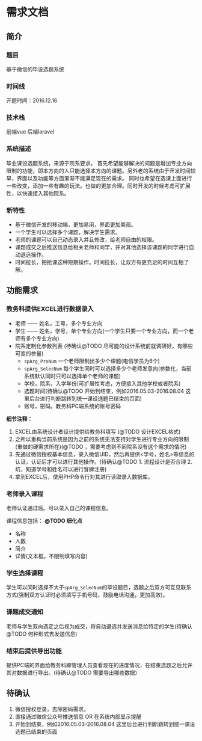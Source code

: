 # 需求文档
## 简介
### 题目
基于微信的毕设选题系统
### 时间线
开题时间：2016.12.16
### 技术栈
前端vue
后端laravel
### 系统描述
毕业课设选题系统，来源于院系要求。
首先希望能够解决的问题是增加专业方向限制的功能，即本方向的人只能选择本方向的课题。另外老的系统由于开发时间较早，界面以及功能等方面渐渐不能满足现在的需求。
同时也希望在选课上面进行一些改变，添加一些有趣的玩法。也做的更加合理。同时开发的时候考虑可扩展性，以快速接入其他院系。

### 新特性
- 基于微信开发的移动端，更加易用，界面更加美观。
- 一个学生可以选择多个课题，解决学生需求。
- 老师的课题可以自己动态录入并且修改，给老师自由的权限。
- 课题成交之后推送信息给相关老师和同学，并对其他选择该课题的同学进行自动退选操作。
- 时间拉长，把抢课这种短期操作。时间拉长，让双方有更充足的时间互相了解。

## 功能需求
### 教务科提供EXCEL进行数据录入
- 老师 —— 姓名，工号，多个专业方向
- 学生 —— 姓名，学号，单个专业方向(一个学生只要一个专业方向，而一个老师有多个专业方向)
- 院系定制化参数列表 (待确认@TODO 尽可能的设计系统前就调研好，有哪些可变的参量)
    - `spArg_ProNum` 一个老师限制出多少个课题(电信学员为6个)
    - `spArg_SelecNum` 每个学生同时可以选择多少个老师发意向(参数化，当前系统默认同时只可以选择单个老师的课题)
    - 学校，院系，入学年份(可扩展性考虑，方便接入其他学校或者院系)
    - 选题时间(待确认@TODO 开始到结束，例如2016.05.03-2016.08.04 这里后台进行判断跳转到统一课设选题已结束的页面)
    - 账号，密码。教务科PC端系统的账号密码

**细节注释：**
1. EXCEL由系统设计者设计提供给教务科填写 (@TODO 设计EXCEL格式)
2. 之所以重构当前系统是因为之前的系统无法支持对学生进行专业方向的限制(重做的硬需求所在)(@TODO ，需要考虑到不同院系没有这个需求的情况)
3. 先通过微信授权基本信息，录入微信UID，然后再提供<学号，姓名>等信息的认证，认证后才可以进行其他操作。(待确认@TODO 1. 流程设计是否合理 2.坑，知道学号和姓名可以进行冒牌注册)
4. 拿到EXCEL后，使用PHP命令行对其进行读取录入数据库。
### 老师录入课程
老师认证通过后。可以录入自己的课程信息。
 
  
课程信息包括： **@TODO 细化点**
- 名称
- 人数
- 简介
- 详情(文本框。不限制填写内容)

### 学生选择课程
学生可以同时选择不大于`spArg_SelecNum`的毕设题目，选题之后双方可互见联系方式(强制双方认证时必须填写手机号码，鼓励电话沟通，更加高效)。

### 课题成交通知
老师与学生双向选定之后视为成交，将自动退选并发送消息给特定的学生(待确认@TODO  何种形式去发送信息)

### 结束后提供导出功能
提供PC端的界面给教务科即管理人员查看现在的进度情况，在结束选题之后允许其对数据进行导出。(待确认@TODO 需要导出哪些数据)

## 待确认
1. 微信授权登录，去除密码需求。
2. 直接通过微信公众号推送信息 OR 在系统内部显示提醒
3. 开始到结束，例如2016.05.03-2016.08.04 这里后台进行判断跳转到统一课设选题已结束的页面